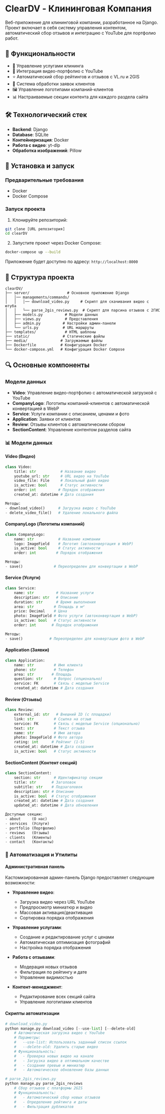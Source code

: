 # ClearDV - Клининговая Компания

Веб-приложение для клининговой компании, разработанное на Django. Проект включает в себя систему управления контентом, автоматический сбор отзывов и интеграцию с YouTube для портфолио работ.

## 🚀 Функциональности

- 📝 Управление услугами клининга
- 🎥 Интеграция видео-портфолио с YouTube
- ⭐ Автоматический сбор рейтингов и отзывов с VL.ru и 2GIS
- 📱 Система обработки заявок клиентов
- 🖼️ Управление логотипами компаний-клиентов
- 📊 Настраиваемые секции контента для каждого раздела сайта

## 🛠 Технологический стек

- **Backend**: Django
- **Database**: SQLite
- **Контейнеризация**: Docker
- **Работа с видео**: yt-dlp
- **Обработка изображений**: Pillow

## 🔧 Установка и запуск

### Предварительные требования

- Docker
- Docker Compose

### Запуск проекта

1. Клонируйте репозиторий:
```bash
git clone [URL репозитория]
cd clearDV
```

2. Запустите проект через Docker Compose:
```bash
docker-compose up --build
```

Приложение будет доступно по адресу: `http://localhost:8000`

## 📁 Структура проекта

```
clearDV/
├── server/                 # Основное приложение Django
│   │── managements/commands/
│   │   │── download_video.py     # Скрипт для скачивания видео с ютуба
│   │   └── parse_2gis_reviews.py  # Скрипт для парсина отзывов с 2ГИС
│   ├── models.py          # Модели данных
│   ├── views.py           # Представления
│   ├── admin.py          # Настройки админ-панели
│   └── urls.py           # URL маршруты
├── templates/             # HTML шаблоны
├── static/               # Статические файлы
├── media/               # Загружаемые файлы
├── Dockerfile           # Конфигурация Docker
└── docker-compose.yml   # Конфигурация Docker Compose
```

## 🔍 Основные компоненты

### Модели данных

- **Video**: Управление видео-портфолио с автоматической загрузкой с YouTube
- **CompanyLogo**: Логотипы компаний-клиентов с автоматической конвертацией в WebP
- **Service**: Услуги компании с описанием, ценами и фото
- **Application**: Заявки от клиентов
- **Review**: Отзывы клиентов с автоматическим сбором
- **SectionContent**: Управление контентом разделов сайта

### 📊 Модели данных

#### Video (Видео)
```python
class Video:
    title: str           # Название видео
    youtube_url: str     # URL видео на YouTube
    video_file: File     # Локальный файл видео
    is_active: bool      # Статус активности
    order: int          # Порядок отображения
    created_at: datetime # Дата создания

Методы:
- download_video()      # Загрузка видео с YouTube
- delete_video_file()   # Удаление локального файла
```

#### CompanyLogo (Логотипы компаний)
```python
class CompanyLogo:
    name: str           # Название компании
    logo: ImageField    # Логотип (автоконвертация в WebP)
    is_active: bool     # Статус активности
    order: int         # Порядок отображения

Методы:
- save()              # Переопределен для конвертации в WebP
```

#### Service (Услуги)
```python
class Service:
    name: str          # Название услуги
    description: str   # Описание
    duration: str      # Время выполнения
    area: str         # Площадь в м²
    price: Decimal    # Цена
    photo: ImageField # Фото услуги (автоконвертация в WebP)
    is_active: bool   # Статус активности
    order: int       # Порядок отображения

Методы:
- save()            # Переопределен для конвертации фото в WebP
```

#### Application (Заявки)
```python
class Application:
    name: str         # Имя клиента
    phone: str        # Телефон
    area: str        # Площадь
    question: str     # Вопрос (опционально)
    service: FK       # Связь с моделью Service
    created_at: datetime # Дата создания
```

#### Review (Отзывы)
```python
class Review:
    external_id: str   # Внешний ID (с площадки)
    link: str         # Ссылка на отзыв
    service: FK       # Связь с моделью Service (опционально)
    text: str         # Текст отзыва
    name: str         # Имя автора
    photo: ImageField # Фото автора
    rating: int      # Рейтинг (1-5)
    created_at: datetime # Дата создания
    is_active: bool   # Статус активности
```

#### SectionContent (Контент секций)
```python
class SectionContent:
    section: str      # Идентификатор секции
    title: str       # Заголовок
    subtitle: str    # Подзаголовок
    description: str # Описание
    is_active: bool  # Статус отображения
    created_at: datetime # Дата создания
    updated_at: datetime # Дата обновления

Доступные секции:
- about     (О нас)
- services  (Услуги)
- portfolio (Портфолио)
- reviews   (Отзывы)
- clients   (Клиенты)
- contact   (Контакты)
```

### 🔄 Автоматизация и Утилиты

#### Административная панель
Кастомизированная админ-панель Django предоставляет следующие возможности:

- **Управление видео**:
  - Загрузка видео через URL YouTube
  - Предпросмотр миниатюр и видео
  - Массовая активация/деактивация
  - Сортировка порядка отображения

- **Управление услугами**:
  - Создание и редактирование услуг с ценами
  - Автоматическая оптимизация фотографий
  - Настройка порядка отображения

- **Работа с отзывами**:
  - Модерация новых отзывов
  - Фильтрация по рейтингу и дате
  - Управление видимостью

- **Контент-менеджмент**:
  - Редактирование всех секций сайта
  - Управление логотипами клиентов

#### Скрипты автоматизации
```python
# download_video.py
python manage.py download_video [--use-list] [--delete-old]
    # Автоматическая загрузка видео с YouTube
    # Параметры:
    #   --use-list: Использовать заданный список ссылок
    #   --delete-old: Удалить старые видео
    # Функциональность:
    #   - Проверка новых видео на канале
    #   - Загрузка видео в оптимальном качестве
    #   - Создание превью и миниатюр
    #   - Автоматическое обновление базы данных

# parse_2gis_reviews.py
python manage.py parse_2gis_reviews
    # Сбор отзывов с платформы 2GIS
    # Функциональность:
    #   - Автоматический сбор новых отзывов
    #   - Определение рейтинга и даты
    #   - Фильтрация дубликатов
```
